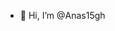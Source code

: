 - 👋 Hi, I’m @Anas15gh

<!---
Anas15gh/Anas15gh is a ✨ special ✨ repository because its `README.md` (this file) appears on your GitHub profile.
You can click the Preview link to take a look at your changes.
--->
